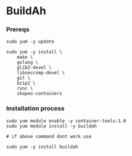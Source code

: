 # BuildAh

### Prereqs

```
sudo yum -y update

sudo yum -y install \
    make \
    golang \
    glib2-devel \
    libseccomp-devel \
    git \
    bzip2 \
    runc \
    skopeo-containers
```

### Installation process
```
sudo yum module enable -y container-tools:1.0
sudo yum module install -y buildah

# if above command dont work use

sudo yum -y install buildah

```
